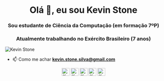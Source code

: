 <h1 align="center">Olá 👋, eu sou Kevin Stone</h1>
<h3 align="center">Sou estudante de Ciência da Computação (em formação 7ºP)</h3>
<h3 align="center">Atualmente trabalhando no Exército Brasileiro (7 anos)</h3>
<p align="left"> <img src="https://komarev.com/ghpvc/?username=KevinStoneTech&color=green" alt="Kevin Stone" /> </p>

- 📫 Como me achar **kevin.stone.silva@gmail.com**

<p align="center">
<a href="https://twitter.com/KevinStoneTech" target="_blank"><img align="center" src="https://cdn.jsdelivr.net/npm/simple-icons@3.0.1/icons/twitter.svg" alt="KevinStone" height="25" width="25" /></a>
<a href="https://linkedin.com/in/KevinStonetech" target="_blank"><img align="center" src="https://cdn.jsdelivr.net/npm/simple-icons@3.0.1/icons/linkedin.svg" alt="KevinStone" height="25" width="25" /></a>
<!-- <a href="https://stackoverflow.com/KevinStone" target="blank"><img align="center" src="https://cdn.jsdelivr.net/npm/simple-icons@3.0.1/icons/stackoverflow.svg" alt="KevinStone" height="25" width="25" /></a> -->
<a href="https://instagram.com/KevinStoneTech" target="_blank"><img align="center" src="https://cdn.jsdelivr.net/npm/simple-icons@3.0.1/icons/instagram.svg" alt="KevinStone" height="25" width="25" /></a>
<a href="https://api.whatsapp.com/send?phone=5592991769215&text=Olá%👋" target="_blank"><img align="center" src="https://cdn.jsdelivr.net/npm/simple-icons@3.0.1/icons/whatsapp.svg" alt="KevinStone" height="25" width="25" /></a>
<a href="https://t.me/KevinStoneTech" target="_blank"><img align="center" src="https://cdn.jsdelivr.net/npm/simple-icons@3.0.1/icons/telegram.svg" alt="KevinStone" height="25" width="25" /></a>
</p>